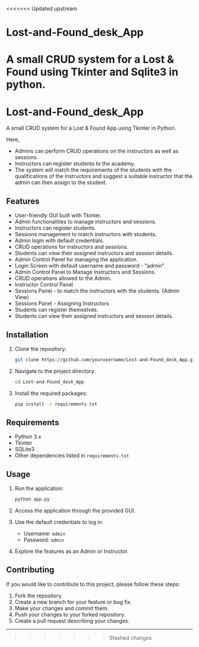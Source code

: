 <<<<<<< Updated upstream
# Lost-and-Found_desk_App

A small CRUD system for a Lost &amp; Found using Tkinter and Sqlite3 in python.
=======
# Lost-and-Found_desk_App

A small CRUD system for a Lost & Found App using Tkinter in Python.

Here,

- Admins can perform CRUD operations on the instructors as well as sessions.
- Instructors can register students to the academy.
- The system will match the requirements of the students with the qualifications of the instructors and suggest a suitable instructor that the admin can then assign to the student.

## Features

- User-friendly GUI built with Tkinter.
- Admin functionalities to manage instructors and sessions.
- Instructors can register students.
- Sessions management to match instructors with students.
- Admin login with default credentials.
- CRUD operations for instructors and sessions.
- Students can view their assigned instructors and session details.
- Admin Control Panel for managing the application.
- Login Screen with default username and password - "admin"
- Admin Control Panel to Manage Instructors and Sessions.
- CRUD operations allowed to the Admin.
- Instructor Control Panel
- Sessions Panel - to match the instructors with the students. (Admin View)
- Sessions Panel - Assigning Instructors
- Students can register themselves.
- Students can view their assigned instructors and session details.

## Installation

1. Clone the repository:

   ```bash
   git clone https://github.com/yourusername/Lost-and-Found_desk_App.git
   ```

2. Navigate to the project directory:

   ```bash
   cd Lost-and-Found_desk_App
   ```

3. Install the required packages:

   ```bash
   pip install -r requirements.txt
   ```

## Requirements

- Python 3.x
- Tkinter
- SQLite3
- Other dependencies listed in `requirements.txt`

## Usage

1. Run the application:

   ```bash
   python app.py
   ```

2. Access the application through the provided GUI.
3. Use the default credentials to log in:
   - Username: `admin`
   - Password: `admin`
4. Explore the features as an Admin or Instructor.

## Contributing

If you would like to contribute to this project, please follow these steps:

1. Fork the repository.
2. Create a new branch for your feature or bug fix.
3. Make your changes and commit them.
4. Push your changes to your forked repository.
5. Create a pull request describing your changes.

---
>>>>>>> Stashed changes
